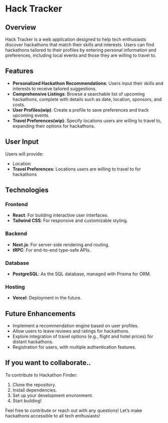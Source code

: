 # Hack Tracker

## Overview
Hack Tracker is a web application designed to help tech enthusiasts discover hackathons that match their skills and interests. Users can find hackathons tailored to their profiles by entering personal information and preferences, including local events and those they are willing to travel to.

## Features
- **Personalized Hackathon Recommendations**: Users input their skills and interests to receive tailored suggestions.
- **Comprehensive Listings**: Browse a searchable list of upcoming hackathons, complete with details such as date, location, sponsors, and costs.
- **User Profiles(wip)**: Create a profile to save preferences and track upcoming events.
- **Travel Preferences(wip)**: Specify locations users are willing to travel to, expanding their options for hackathons.

## User Input
Users will provide:
- Location
- **Travel Preferences**: Locations users are willing to travel to for hackathons

## Technologies
### Frontend
- **React**: For building interactive user interfaces.
- **Tailwind CSS**: For responsive and customizable styling.

### Backend
- **Next.js**: For server-side rendering and routing.
- **tRPC**: For end-to-end type-safe APIs.

### Database
- **PostgreSQL**: As the SQL database, managed with Prisma for ORM.

### Hosting
- **Vercel**: Deployment in the future.

## Future Enhancements
- Implement a recommendation engine based on user profiles.
- Allow users to leave reviews and ratings for hackathons.
- Explore integration of travel options (e.g., flight and hotel prices) for distant hackathons.
- Registration for users, with multiple authentication features.

## If you want to collaborate..
To contribute to Hackathon Finder:
1. Clone the repository.
2. Install dependencies.
3. Set up your development environment.
4. Start building!

Feel free to contribute or reach out with any questions! Let’s make hackathons accessible to all tech enthusiasts!
